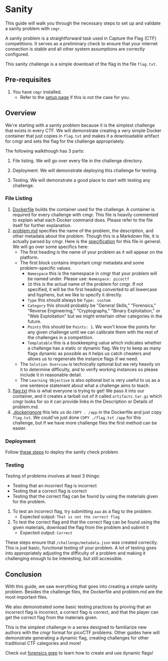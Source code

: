# Sanity

This guide will walk you through the necessary steps to set up and validate a
sanity problem with `cmgr`.

A sanity problem is a straightforward task used in Capture the Flag (CTF)
competitions. It serves as a preliminary check to ensure that your internet
connection is stable and all other system assumptions are correctly configured.

This sanity challenge is a simple download of the flag in the file `flag.txt`.

## Pre-requisites

1. You have `cmgr` installed.
    - Refer to the [setup page](/setup-cmgr.md) if this is not the
      case for you.

## Overview

We're starting with a sanity problem because it is the simplest challenge that
exists in every CTF. We will demonstrate creating a very simple Docker container
that just copies in `flag.txt` and makes it a downloadable artifact for cmgr and
sets the flag for the challenge appropriately.

The following walkthough has 3 parts:

1. File listing. We will go over every file in the challenge directory.

2. Deployment. We will demonstrate deploying this challenge for testing.

3. Testing. We will demonstrate a good place to start with testing any
   challenge.

### File Listing

  1. [Dockerfile](/example-problems/sanity-static-flag/Dockerfile) builds the
      container used for the challenge. A container is required for every
      challenge with cmgr. This file is heavily commented to explain what each
      Docker command does. Please refer to the file itself for further
      explanation.
  1. [problem.md](/example-problems/sanity-static-flag/problem.md) specifies the
      name of the problem, the description, and other metadata about the
      problem. Though this is a Markdown file, it is actually parsed by cmgr.
      Here is the
      [specification](https://github.com/picoCTF/cmgr/blob/master/examples/specification.md)
      for this file in general. We will go over some specifics here:
        - The first heading is the name of your problem as it will appear on the
          platform.
        - The first block contains important cmgr metadata and some
          problem-specific values.
            - `Namespace` this is the namespace in cmgr that your problem will
              be named under. Please use: `Namespace: picoctf`
            - `ID` this is the actual name of the problem for cmgr. If not
              specified, it will be the first heading converted to all lowercase
              and hyphens, but we like to specify it directly.
            - `Type` this should always be `Type: custom`
            - `Category` this should probably be "General Skills," "Forensics,"
              "Reverse Engineering," "Cryptography," "Binary Exploitation," or
              "Web Exploitation" but we might entertain other categories in the
              future.
            - `Points` this should be `Points: 1`. We won't know the points for
              any given challenge until we can calibrate them with the rest of
              the challenges in a competition.
            - `Templatable` this is a bookkeeping value which indicates whether
              a challenge has a static or dynamic flag. We try to keep as many
              flags dynamic as possible as it helps us catch cheaters and allows
              us to regenerate the instance flags if we need.
        - The `Solution Overview` is technically optional but we rely heavily on
          it to determine difficulty, and to verify working instances so please
          include it in reasonable detail.
        - The `Learning Objective` is also optional but is very useful to us as
          a one sentence statement about what a challenge aims to teach.
  1. [flag.txt](/example-problems/sanity-static-flag/flag.txt) this is what
     everyone is trying to get! We pass it into our container, and it creates a
     tarball out of it called `artifacts.tar.gz` which cmgr looks for so it can
     provide links in the Description or Details of problem.md.
  1. [.dockerignore](/example-problems/sanity-static-flag/.dockerignore) this
     lets us do `COPY . /app` in the Dockerfile and just copy `flag.txt`. We
     could've just done `COPY ./flag.txt /app` for this challenge, but if we
     have more challenge files the first method can be easier.

### Deployment

Follow [these steps](/setup-cmgr.md#test-cmgr) to deploy the sanity check
problem.

### Testing

Testing of problems involves at least 3 things:

- Testing that an incorrect flag is incorrect
- Testing that a correct flag is correct
- Testing that the correct flag can be found by using the materials given for
  the problem.

1. To test an incorrect flag, try submitting `aaa` as a flag to the problem.
    - Expected output: `That is not the correct flag`
2. To test the correct flag and that the correct flag can be found using the
   given materials, download the flag from the problem and submit it
    - Expected output: `Correct`

These steps ensure that `/challenge/metadata.json` was created correctly. This
is just basic, functional testing of your problem. A lot of testing  goes into
appropriately adjusting the difficulty of a problem and making it challenging
enough to be interesting, but still accessible.

## Conclusion

With this guide, we saw everything that goes into creating a simple sanity
problem. Besides the challenge files, the Dockerfile and problem.md are the most
important files.

We also demonstrated some basic testing practices by proving that an incorrect
flag is incorrect, a correct flag is correct, and that the player can get the
correct flag from the materials given.

This is the simplest challenge in a series designed to familiarize new authors
with the cmgr format for picoCTF problems. Other guides here will demonstrate
generating a dynamic flag, creating challenges for other traditional CTF
categories and more!

Check out [forensics grep](/example-problems/forensics-grep/) to learn how to
create and use dynamic flags!
